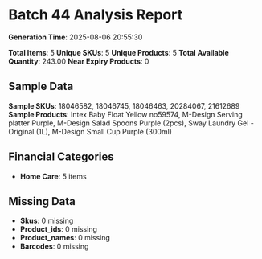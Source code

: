 # Batch 44 Analysis Report

**Generation Time**: 2025-08-06 20:55:30

**Total Items**: 5
**Unique SKUs**: 5
**Unique Products**: 5
**Total Available Quantity**: 243.00
**Near Expiry Products**: 0

## Sample Data
**Sample SKUs**: 18046582, 18046745, 18046463, 20284067, 21612689
**Sample Products**: Intex Baby Float Yellow no59574, M-Design Serving platter Purple, M-Design Salad Spoons Purple (2pcs), Sway Laundry Gel - Original (1L), M-Design Small Cup Purple (300ml)

## Financial Categories
- **Home Care**: 5 items

## Missing Data
- **Skus**: 0 missing
- **Product_ids**: 0 missing
- **Product_names**: 0 missing
- **Barcodes**: 0 missing
